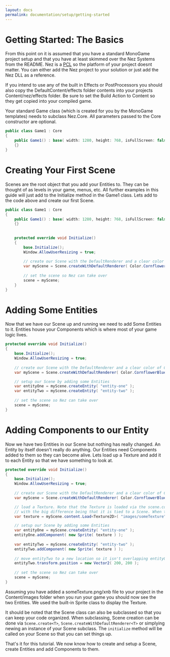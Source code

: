 ```yaml
---
layout: docs
permalink: documentation/setup/getting-started
---
```


Getting Started: The Basics
==========

From this point on it is assumed that you have a standard MonoGame project setup and that you have at least skimmed over the Nez Systems from the README. Nez is a [PCL](http://www.hanselman.com/blog/CrossPlatformPortableClassLibrariesWithNETAreHappening.aspx) so the platform of your project doesnt matter. You can either add the Nez project to your solution or just add the Nez DLL as a reference.

If you intend to use any of the built in Effects or PostProcessors you should also copy the DefaultContent/effects folder contents into your projects Content/nez/effects folder. Be sure to set the Build Action to Content so they get copied into your compiled game.

Your standard Game class (which is created for you by the MonoGame templates) needs to subclass Nez.Core. All parameters passed to the Core constructor are optional.

```cs
public class Game1 : Core
{
    public Game1() : base( width: 1280, height: 768, isFullScreen: false, enableEntitySystems: false )
    {}
}
```


Creating Your First Scene
==========

Scenes are the root object that you add your Entities to. They can be thought of as levels in your game, menus, etc. All further examples in this guide will just add to the Initialize method in the Game1 class. Lets add to the code above and create our first Scene.

```cs
public class Game1 : Core
{
    public Game1() : base( width: 1280, height: 768, isFullScreen: false, enableEntitySystems: false )
    {}
    
    
    protected override void Initialize()
    {
		base.Initialize();
		Window.AllowUserResizing = true;
		
		// create our Scene with the DefaultRenderer and a clear color of CornflowerBlue
		var myScene = Scene.createWithDefaultRenderer( Color.CornflowerBlue );
		
		// set the scene so Nez can take over
		scene = myScene;
	}
}
```


Adding Some Entities
==========

Now that we have our Scene up and running we need to add Some Entities to it. Entities house your Components which is where most of your game logic lives.

```cs
protected override void Initialize()
{
	base.Initialize();
	Window.AllowUserResizing = true;
		
	// create our Scene with the DefaultRenderer and a clear color of CornflowerBlue
	var myScene = Scene.createWithDefaultRenderer( Color.CornflowerBlue );

    // setup our Scene by adding some Entities
    var entityOne = myScene.createEntity( "entity-one" );
    var entityTwo = myScene.createEntity( "entity-two" );
		
	// set the scene so Nez can take over
	scene = myScene;
}
```


Adding Components to our Entity
==========

Now we have two Entities in our Scene but nothing has really changed. An Entity by itself doesn't really do anything. Our Entities need Components added to them so they can become alive. Lets load up a Texture and add it to each Entity so that we have something to look at.

```cs
protected override void Initialize()
{
	base.Initialize();
	Window.AllowUserResizing = true;
		
	// create our Scene with the DefaultRenderer and a clear color of CornflowerBlue
	var myScene = Scene.createWithDefaultRenderer( Color.CornflowerBlue );

    // load a Texture. Note that the Texture is loaded via the scene.content class. This works just like the standard MonoGame Content class
    // with the big difference being that it is tied to a Scene. When the Scene is unloaded so too is all the content loaded via myScene.content.
    var texture = myScene.content.Load<Texture2D>( "images/someTexture" );

    // setup our Scene by adding some Entities
    var entityOne = myScene.createEntity( "entity-one" );
    entityOne.addComponent( new Sprite( texture ) );
    
    var entityTwo = myScene.createEntity( "entity-two" );
    entityTwo.addComponent( new Sprite( texture ) );
    
    // move entityTwo to a new location so it isn't overlapping entityOne
    entityTwo.transform.position = new Vector2( 200, 200 );
		
	// set the scene so Nez can take over
	scene = myScene;
}
```

Assuming you have added a someTexture.png/xnb file to your project in the Content/images folder when you run your game you should now see the two Entities. We used the built-in Sprite class to display the Texture.

It should be noted that the Scene class can also be subclassed so that you can keep your code organized. When subclassing, Scene creation can be done via `Scene.create<T>`, `Scene.createWithDefaultRenderer<T>` or simplying newing an instance of your Scene subclass. The `initialize` method will be called on your Scene so that you can set things up.

That's it for this tutorial. We now know how to create and setup a Scene, create Entities and add Components to them.